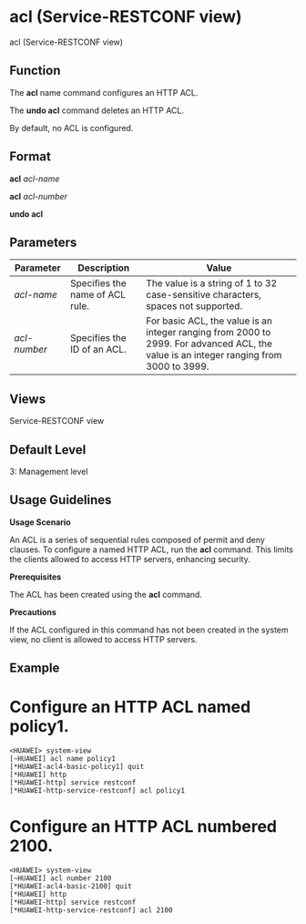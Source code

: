 acl (Service-RESTCONF view)
===========================

acl (Service-RESTCONF view)

Function
--------



The **acl** name command configures an HTTP ACL.

The **undo acl** command deletes an HTTP ACL.



By default, no ACL is configured.


Format
------

**acl** *acl-name*

**acl** *acl-number*

**undo acl**


Parameters
----------

| Parameter | Description | Value |
| --- | --- | --- |
| *acl-name* | Specifies the name of ACL rule. | The value is a string of 1 to 32 case-sensitive characters, spaces not supported. |
| *acl-number* | Specifies the ID of an ACL. | For basic ACL, the value is an integer ranging from 2000 to 2999.  For advanced ACL, the value is an integer ranging from 3000 to 3999. |



Views
-----

Service-RESTCONF view


Default Level
-------------

3: Management level


Usage Guidelines
----------------

**Usage Scenario**

An ACL is a series of sequential rules composed of permit and deny clauses. To configure a named HTTP ACL, run the **acl** command. This limits the clients allowed to access HTTP servers, enhancing security.

**Prerequisites**

The ACL has been created using the **acl** command.

**Precautions**

If the ACL configured in this command has not been created in the system view, no client is allowed to access HTTP servers.


Example
-------

# Configure an HTTP ACL named policy1.
```
<HUAWEI> system-view
[~HUAWEI] acl name policy1
[*HUAWEI-acl4-basic-policy1] quit
[*HUAWEI] http
[*HUAWEI-http] service restconf
[*HUAWEI-http-service-restconf] acl policy1

```

# Configure an HTTP ACL numbered 2100.
```
<HUAWEI> system-view
[~HUAWEI] acl number 2100
[*HUAWEI-acl4-basic-2100] quit
[*HUAWEI] http
[*HUAWEI-http] service restconf
[*HUAWEI-http-service-restconf] acl 2100

```